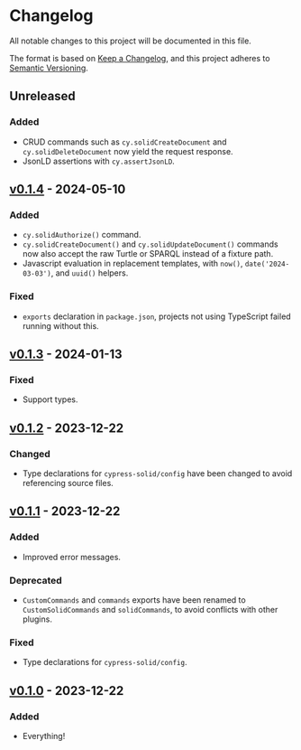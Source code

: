 # Changelog

All notable changes to this project will be documented in this file.

The format is based on [Keep a Changelog](https://keepachangelog.com/en/1.0.0/), and this project adheres to [Semantic Versioning](https://semver.org/spec/v2.0.0.html).

## Unreleased

### Added

-   CRUD commands such as `cy.solidCreateDocument` and `cy.solidDeleteDocument` now yield the request response.
-   JsonLD assertions with `cy.assertJsonLD`.

## [v0.1.4](https://github.com/NoelDeMartin/cypress-solid/releases/tag/v0.1.4) - 2024-05-10

### Added

-   `cy.solidAuthorize()` command.
-   `cy.solidCreateDocument()` and `cy.solidUpdateDocument()` commands now also accept the raw Turtle or SPARQL instead of a fixture path.
-   Javascript evaluation in replacement templates, with `now()`, `date('2024-03-03')`, and `uuid()` helpers.

### Fixed

-   `exports` declaration in `package.json`, projects not using TypeScript failed running without this.

## [v0.1.3](https://github.com/NoelDeMartin/cypress-solid/releases/tag/v0.1.3) - 2024-01-13

### Fixed

-   Support types.

## [v0.1.2](https://github.com/NoelDeMartin/cypress-solid/releases/tag/v0.1.2) - 2023-12-22

### Changed

-   Type declarations for `cypress-solid/config` have been changed to avoid referencing source files.

## [v0.1.1](https://github.com/NoelDeMartin/cypress-solid/releases/tag/v0.1.1) - 2023-12-22

### Added

-   Improved error messages.

### Deprecated

-   `CustomCommands` and `commands` exports have been renamed to `CustomSolidCommands` and `solidCommands`, to avoid conflicts with other plugins.

### Fixed

-   Type declarations for `cypress-solid/config`.

## [v0.1.0](https://github.com/NoelDeMartin/cypress-solid/releases/tag/v0.1.0) - 2023-12-22

### Added

-   Everything!
